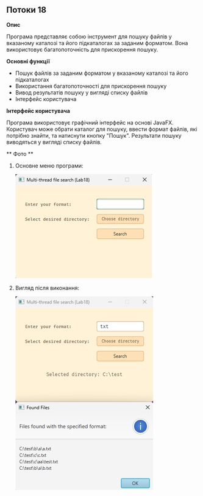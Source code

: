## Потоки 18

**Опис**

Програма представляє собою інструмент для пошуку файлів у вказаному каталозі та його підкаталогах за заданим форматом. Вона використовує багатопоточність для прискорення пошуку.

**Основні функції**

* Пошук файлів за заданим форматом у вказаному каталозі та його підкаталогах
* Використання багатопоточності для прискорення пошуку
* Вивод результатів пошуку у вигляді списку файлів
* Інтерфейс користувача

**Інтерфейс користувача**

Програма використовує графічний інтерфейс на основі JavaFX. Користувач може обрати каталог для пошуку, ввести формат файлів, які потрібно знайти, та натиснути кнопку "Пошук". Результати пошуку виводяться у вигляді списку файлів.

** Фото ** 
1. Основне меню програми:

   ![Example 1](img/example1.png)

2. Вигляд після виконання:

   ![Example 2](img/example2.png)
